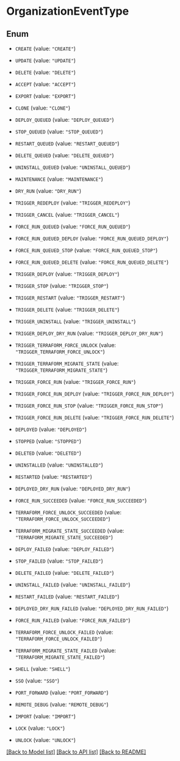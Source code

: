# OrganizationEventType

## Enum


* `CREATE` (value: `"CREATE"`)

* `UPDATE` (value: `"UPDATE"`)

* `DELETE` (value: `"DELETE"`)

* `ACCEPT` (value: `"ACCEPT"`)

* `EXPORT` (value: `"EXPORT"`)

* `CLONE` (value: `"CLONE"`)

* `DEPLOY_QUEUED` (value: `"DEPLOY_QUEUED"`)

* `STOP_QUEUED` (value: `"STOP_QUEUED"`)

* `RESTART_QUEUED` (value: `"RESTART_QUEUED"`)

* `DELETE_QUEUED` (value: `"DELETE_QUEUED"`)

* `UNINSTALL_QUEUED` (value: `"UNINSTALL_QUEUED"`)

* `MAINTENANCE` (value: `"MAINTENANCE"`)

* `DRY_RUN` (value: `"DRY_RUN"`)

* `TRIGGER_REDEPLOY` (value: `"TRIGGER_REDEPLOY"`)

* `TRIGGER_CANCEL` (value: `"TRIGGER_CANCEL"`)

* `FORCE_RUN_QUEUED` (value: `"FORCE_RUN_QUEUED"`)

* `FORCE_RUN_QUEUED_DEPLOY` (value: `"FORCE_RUN_QUEUED_DEPLOY"`)

* `FORCE_RUN_QUEUED_STOP` (value: `"FORCE_RUN_QUEUED_STOP"`)

* `FORCE_RUN_QUEUED_DELETE` (value: `"FORCE_RUN_QUEUED_DELETE"`)

* `TRIGGER_DEPLOY` (value: `"TRIGGER_DEPLOY"`)

* `TRIGGER_STOP` (value: `"TRIGGER_STOP"`)

* `TRIGGER_RESTART` (value: `"TRIGGER_RESTART"`)

* `TRIGGER_DELETE` (value: `"TRIGGER_DELETE"`)

* `TRIGGER_UNINSTALL` (value: `"TRIGGER_UNINSTALL"`)

* `TRIGGER_DEPLOY_DRY_RUN` (value: `"TRIGGER_DEPLOY_DRY_RUN"`)

* `TRIGGER_TERRAFORM_FORCE_UNLOCK` (value: `"TRIGGER_TERRAFORM_FORCE_UNLOCK"`)

* `TRIGGER_TERRAFORM_MIGRATE_STATE` (value: `"TRIGGER_TERRAFORM_MIGRATE_STATE"`)

* `TRIGGER_FORCE_RUN` (value: `"TRIGGER_FORCE_RUN"`)

* `TRIGGER_FORCE_RUN_DEPLOY` (value: `"TRIGGER_FORCE_RUN_DEPLOY"`)

* `TRIGGER_FORCE_RUN_STOP` (value: `"TRIGGER_FORCE_RUN_STOP"`)

* `TRIGGER_FORCE_RUN_DELETE` (value: `"TRIGGER_FORCE_RUN_DELETE"`)

* `DEPLOYED` (value: `"DEPLOYED"`)

* `STOPPED` (value: `"STOPPED"`)

* `DELETED` (value: `"DELETED"`)

* `UNINSTALLED` (value: `"UNINSTALLED"`)

* `RESTARTED` (value: `"RESTARTED"`)

* `DEPLOYED_DRY_RUN` (value: `"DEPLOYED_DRY_RUN"`)

* `FORCE_RUN_SUCCEEDED` (value: `"FORCE_RUN_SUCCEEDED"`)

* `TERRAFORM_FORCE_UNLOCK_SUCCEEDED` (value: `"TERRAFORM_FORCE_UNLOCK_SUCCEEDED"`)

* `TERRAFORM_MIGRATE_STATE_SUCCEEDED` (value: `"TERRAFORM_MIGRATE_STATE_SUCCEEDED"`)

* `DEPLOY_FAILED` (value: `"DEPLOY_FAILED"`)

* `STOP_FAILED` (value: `"STOP_FAILED"`)

* `DELETE_FAILED` (value: `"DELETE_FAILED"`)

* `UNINSTALL_FAILED` (value: `"UNINSTALL_FAILED"`)

* `RESTART_FAILED` (value: `"RESTART_FAILED"`)

* `DEPLOYED_DRY_RUN_FAILED` (value: `"DEPLOYED_DRY_RUN_FAILED"`)

* `FORCE_RUN_FAILED` (value: `"FORCE_RUN_FAILED"`)

* `TERRAFORM_FORCE_UNLOCK_FAILED` (value: `"TERRAFORM_FORCE_UNLOCK_FAILED"`)

* `TERRAFORM_MIGRATE_STATE_FAILED` (value: `"TERRAFORM_MIGRATE_STATE_FAILED"`)

* `SHELL` (value: `"SHELL"`)

* `SSO` (value: `"SSO"`)

* `PORT_FORWARD` (value: `"PORT_FORWARD"`)

* `REMOTE_DEBUG` (value: `"REMOTE_DEBUG"`)

* `IMPORT` (value: `"IMPORT"`)

* `LOCK` (value: `"LOCK"`)

* `UNLOCK` (value: `"UNLOCK"`)


[[Back to Model list]](../README.md#documentation-for-models) [[Back to API list]](../README.md#documentation-for-api-endpoints) [[Back to README]](../README.md)


